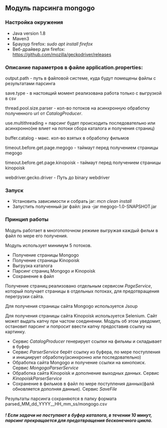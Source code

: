 ## Модуль парсинга mongogo

### Настройка окружения

* Java version 1.8
* Maven3
* Браузур firefox: _sudo apt install firefox_
* Веб-драйвер для firefox: https://github.com/mozilla/geckodriver/releases

### Описание параметров в файле application.properties:

output.path - путь в файловой системе, куда будут помещены файлы с результатами парсинга

save.type - в настоящий момент реализована работа только с выгрузкой в csv

thread.pool.size.parser - кол-во потоков на асинхронную обработку полученного url от _CatalogProducer_.

use.multithreading = парсинг будет происходить последовательно или асинхронно(не влиет на потоки сбора каталога и получения страниц)

buffer.catalog - макс. кол-во взятых в обработку фильмов

timeout.before.get.page.megogo - таймаут перед получением страницы megogo

timeout.before.get.page.kinopoisk - таймаут перед получением страницы kinopoisk

webdriver.gecko.driver - Путь до binary webdriver

### Запуск
* Установить зависимости и собрать jar: _mcn clean install_
* Запустить полученный jar файл: java -jar megogo-1.0-SNAPSHOT.jar

### Принцип работы
Модуль работает в многопоточном режиме выгружая каждый фильм в файл по мере его получения. 

Модуль использует минимум 5 потоков.
* Получение страницы Mongogo
* Получение страницы Kinopoisk
* Выгрузка каталога
* Парсинг страниц Mongogo и Kinopoisk
* Сохранение в файл 

Получение страниц реализовано отдельным сервисом _PageService_, который получает страницы в отдельных потоках, для предотвращения перегрузки сайта.

Для получения страницы сайта Mongogo используется Jsoup

Для получения страницы сайта Kinopoisk используется Selenium. Сайт может выдать капчу при частом соединении. Модуль об этом уведомит, остановит парсинг и попросит ввести капчу предоставив ссылку на картинку.   

* Сервис _CatalogProducer_ генерирует ссылки на фильмы и складывает в буфер
* Сервис _ParserService_ берёт ссылку из буфера, по мере поступления и инициирует обработку(асинхронно или последовательно)
* Обработка сайта Mongogo и получение ссылки на кинопоиск. Сервис _MongogoParserService_
* Обработка сайта Kinopoisk и дополнение выходных данных. Сервис _KinopoiskParserService_
* Сохранение в фильмов в файл по мере поступления данных(фалй обновляется дополняя данные). Сервис _SaveFile_

Результаты парсинга сохраняются в папку формата  parsed_MM_dd_YYYY__HH_mm_ss/mongogo.csv

##### ! Если задачи не поступают в буфер каталога, в течении 10 минут, парсинг прекращается для предотвращения бесконечного цикла.


